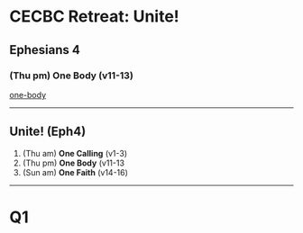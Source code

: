<!-- .slide: data-background-image="static/bg/unsplash-Jztmx9yqjBw-stars.jpg" -->
# CECBC Retreat: Unite!
## Ephesians 4
### (Thu pm) One Body (v11-13)

>>>
[one-body](http://one-body.seanho.com/)

---
<!-- .slide: data-background-image="static/bg/unsplash-mE5MBZX5sko-leaves.jpg" -->
## Unite! (Eph4)
1. (Thu am) **One Calling** <span class="hl2">(v1-3)</span>
2. (Thu pm) **One Body** <span class="hl2">(v11-13</span>
3. (Sun am) **One Faith** <span class="hl2">(v14-16)</span>

---
<!-- .slide: class="Q" data-background="white" -->
# Q1
